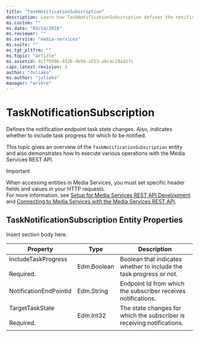 ```yaml
---
title: "TaskNotificationSubscription"
description: Learn how TaskNotificationSubscription defines the notification endpoint task state changes and indicates whether to include task progress for which to be notified. 
ms.custom: ""
ms.date: "03/14/2018"
ms.reviewer: ""
ms.service: "media-services"
ms.suite: ""
ms.tgt_pltfrm: ""
ms.topic: "article"
ms.assetid: 4cf7990b-4d2b-4b56-a553-a6cac29a427c
caps.latest.revision: 3
author: "Juliako"
ms.author: "juliako"
manager: "erikre"
---
```

# TaskNotificationSubscription
Defines the notification endpoint task state changes. Also,  indicates whether to include task progress for which to be notified.  
  
 This topic gives an overview of the `TaskNotificationSubscription` entity and also demonstrates how to execute various operations with the Media Services REST API.  

> [!IMPORTANT]
> When accessing entities in Media Services, you must set specific header fields and values in your HTTP requests. <br/>For more information, see [Setup for Media Services REST API Development](https://docs.microsoft.com/azure/media-services/media-services-rest-how-to-use) and [Connecting to Media Services with the Media Services REST API](https://docs.microsoft.com/azure/media-services/media-services-use-aad-auth-to-access-ams-api).  

## TaskNotificationSubscription Entity Properties  
 Insert section body here.  
  
|Property|Type|Description|  
|--------------|----------|-----------------|  
|IncludeTaskProgress<br /><br /> Required.|Edm.Boolean|Boolean that indicates whether to include the task progress or not.|  
|NotificationEndPointId|Edm.String|Endpoint Id from which the subscriber receives notifications.|  
|TargetTaskState<br /><br /> Required.|Edm.Int32|The state changes for which the subscriber is receiving notifications.|  
||||